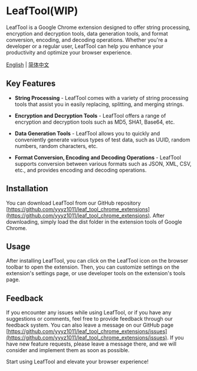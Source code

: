 # LeafTool(WIP)

LeafTool is a Google Chrome extension designed to offer string processing, encryption and decryption tools, data generation tools, and format conversion, encoding, and decoding operations. Whether you're a developer or a regular user, LeafTool can help you enhance your productivity and optimize your browser experience.

[English](./README.md) | [简体中文](./README-zh_CN.md)

## Key Features

* **String Processing** - LeafTool comes with a variety of string processing tools that assist you in easily replacing, splitting, and merging strings.

* **Encryption and Decryption Tools** - LeafTool offers a range of encryption and decryption tools such as MD5, SHA1, Base64, etc.

* **Data Generation Tools** - LeafTool allows you to quickly and conveniently generate various types of test data, such as UUID, random numbers, random characters, etc.

* **Format Conversion, Encoding and Decoding Operations** - LeafTool supports conversion between various formats such as JSON, XML, CSV, etc., and provides encoding and decoding operations.

## Installation

You can download LeafTool from our GitHub repository [https://github.com/yyyz1011/leaf_tool_chrome_extensions](https://github.com/yyyz1011/leaf_tool_chrome_extensions). After downloading, simply load the dist folder in the extension tools of Google Chrome.

## Usage

After installing LeafTool, you can click on the LeafTool icon on the browser toolbar to open the extension. Then, you can customize settings on the extension's settings page, or use developer tools on the extension's tools page.

## Feedback

If you encounter any issues while using LeafTool, or if you have any suggestions or comments, feel free to provide feedback through our feedback system. You can also leave a message on our GitHub page [https://github.com/yyyz1011/leaf_tool_chrome_extensions/issues](https://github.com/yyyz1011/leaf_tool_chrome_extensions/issues). If you have new feature requests, please leave a message there, and we will consider and implement them as soon as possible.

Start using LeafTool and elevate your browser experience!
